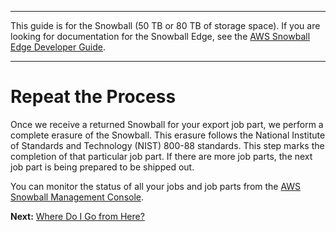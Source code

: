 --------

This guide is for the Snowball \(50 TB or 80 TB of storage space\)\. If you are looking for documentation for the Snowball Edge, see the [AWS Snowball Edge Developer Guide](http://docs.aws.amazon.com/snowball/latest/developer-guide/whatisedge.html)\.

--------

# Repeat the Process<a name="repeat"></a>

Once we receive a returned Snowball for your export job part, we perform a complete erasure of the Snowball\. This erasure follows the National Institute of Standards and Technology \(NIST\) 800\-88 standards\. This step marks the completion of that particular job part\. If there are more job parts, the next job part is being prepared to be shipped out\.

You can monitor the status of all your jobs and job parts from the [AWS Snowball Management Console](https://console.aws.amazon.com/importexport/home?region=us-west-2)\.

**Next:** [Where Do I Go from Here?](where-to.md) 
